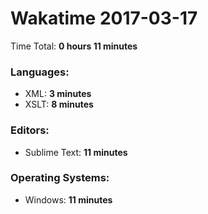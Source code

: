# Wakatime 2017-03-17

Time Total: **0 hours 11 minutes**

### Languages:
- XML: **3 minutes** 
- XSLT: **8 minutes** 

### Editors:
- Sublime Text: **11 minutes** 

### Operating Systems:
- Windows: **11 minutes** 

